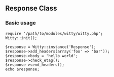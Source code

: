 ## Response Class

### Basic usage

	require '/path/to/modules/witty/witty.php';
	Witty::init();

	$response = Witty::instance('Response');
	$response->add_headers(array('foo' => 'bar'));
	$response->body = 'hello world';
	$response->check_etag();
	$response->send_headers();
	echo $response;
